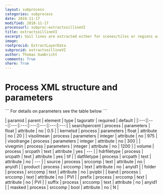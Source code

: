 ```yaml
---
layout: subprocess
categories: subprocess
date: 2018-11-17
modified: 2018-11-17
processurl: subproc-extractsoillineVI
title: extractsoillineVI
excerpt: Soil lines are extracted either for scenes/tiles or regions around sample points using a Vegetation Index
image: 
rootprocid: ExtractLayerData
subprocid: extractsoillineVI
author: Thomas Gumbricht
comments: True
share: True
---
```


<h1 class='foot-description'>Process XML structure and parameters</h1>
```
For details on parameters see the table below
<?xml version="1.0" ?>
<process>
  <!--Generated from python-->
  <userproj plotid="yourplotid" projectid="yourprojectid" siteid="yoursiteid" system="systemid" tractid="yourtractid" userid="youruserid"/>
  <period endday="DD" endmonth="MM" endyear="YYYY" seasonendday="DD" seasonendmonth="MM" seasonstartday="DD" seasonstartmonth="MM" startday="DD" startmonth="MM" startyear="YYYY" timestep="timestep"/>
  <parameters kernelsd="xyz.abc" searchpercent="xyz.abc" visoilmean="xyz" visoilrange="xyz" vivegmin="xyz"/>
  <srcpath datfiletype="txtstring" hdrfiletype="txtstring" volume="txtstring"/>
  <srccomp band="txtstring" folder="txtstring" masked="True/False" prefix="txtstring" product="txtstring" source="txtstring" suffix="txtstring"/>
</process>
```

| paramid | parent | element | type | tagorattr | required | default |
|:---:|:---:|:---:|:---:|:---:|:---:|:---:|:---:|
| searchpercent | process | parameters | float | attribute | no | 0.5 |
| kernelsd | process | parameters | float | attribute | no | 20 |
| visoilmean | process | parameters | integer | attribute | no | 975 |
| visoilrange | process | parameters | integer | attribute | no | 300 |
| vivegmin | process | parameters | integer | attribute | no | 1200 |
| volume | process | srcpath | text | attribute | yes | --- |
| hdrfiletype | process | srcpath | text | attribute | yes | tif |
| datfiletype | process | srcpath | text | attribute | no | --- |
| source | process | srccomp | text | attribute | no | anyid1 |
| product | process | srccomp | text | attribute | no | anyid1 |
| folder | process | srccomp | text | attribute | no | pvipbi |
| band | process | srccomp | text | attribute | no | PVI |
| prefix | process | srccomp | text | attribute | no | PVI |
| suffix | process | srccomp | text | attribute | no | anyid1 |
| masked | process | srccomp | bool | attribute | no | N |
